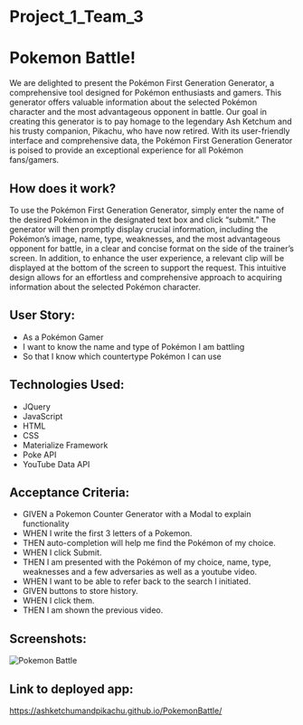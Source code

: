 # Project_1_Team_3

# Pokemon Battle!
We are delighted to present the Pokémon First Generation Generator, a comprehensive tool designed for Pokémon enthusiasts and gamers. This generator offers valuable information about the selected Pokémon character and the most advantageous opponent in battle. Our goal in creating this generator is to pay homage to the legendary Ash Ketchum and his trusty companion, Pikachu, who have now retired. With its user-friendly interface and comprehensive data, the Pokémon First Generation Generator is poised to provide an exceptional experience for all Pokémon fans/gamers.
## How does it work?
To use the Pokémon First Generation Generator, simply enter the name of the desired Pokémon in the designated text box and click “submit.” The generator will then promptly display crucial information, including the Pokémon’s image, name, type, weaknesses, and the most advantageous opponent for battle, in a clear and concise format on the side of the trainer’s screen. In addition, to enhance the user experience, a relevant clip will be displayed at the bottom of the screen to support the request. This intuitive design allows for an effortless and comprehensive approach to acquiring information about the selected Pokémon character.
## User Story:
* As a Pokémon Gamer
* I want to know the name and type of Pokémon I am battling
* So that I know which countertype Pokémon I can use
## Technologies Used:
* JQuery
* JavaScript
* HTML
* CSS
* Materialize Framework
* Poke API
* YouTube Data API
## Acceptance Criteria:
* GIVEN a Pokemon Counter Generator with a Modal to explain functionality
* WHEN I write the first 3 letters of a Pokemon.
* THEN auto-completion will help me find the Pokémon of my choice.
* WHEN I click Submit.
* THEN I am presented with the Pokémon of my choice, name, type, weaknesses and a few adversaries as well as a youtube video.
* WHEN I want to be able to refer back to the search I initiated.
* GIVEN buttons to store history.
* WHEN I click them.
* THEN I am shown the previous video.
## Screenshots:
![Pokemon Battle](./assets/images/demo.gif)
## Link to deployed app:
https://ashketchumandpikachu.github.io/PokemonBattle/
